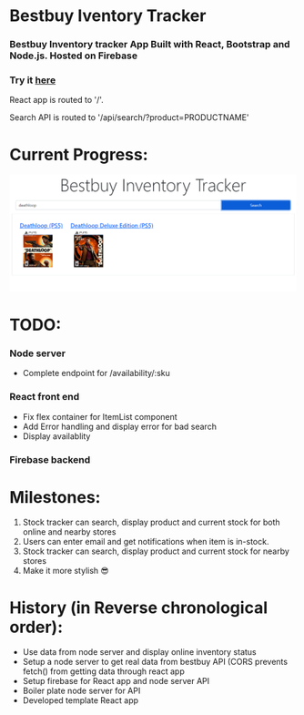 # Bestbuy Iventory Tracker
### Bestbuy Inventory tracker App Built with React, Bootstrap and Node.js. Hosted on Firebase

### Try it [here](https://inventory-tracker-5527a.web.app/)

React app is routed to '/'.

Search API is routed to '/api/search/?product=PRODUCTNAME'

# Current Progress:

![screenshot](./img/screenshot-01.png)

# TODO:
### Node server
 - Complete endpoint for /availability/:sku

### React front end
 - Fix flex container for ItemList component
 - Add Error handling and display error for bad search
 - Display availablity

### Firebase backend

# Milestones:
 1. Stock tracker can search, display product and current stock for both online and nearby stores
 1. Users can enter email and get notifications when item is in-stock.
 1. Stock tracker can search, display product and current stock for nearby stores
 1. Make it more stylish 😎


# History (in Reverse chronological order):
- Use data from node server and display online inventory status
 - Setup a node server to get real data from bestbuy API (CORS prevents fetch() from getting data through react app
 - Setup firebase for React app and node server API
 - Boiler plate node server for API
 - Developed template React app 